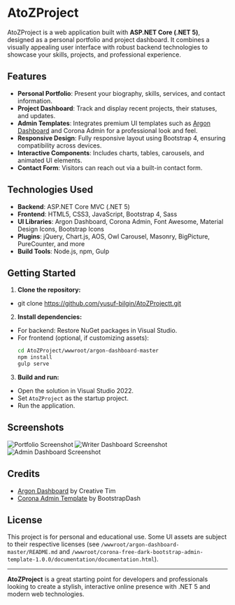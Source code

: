 # AtoZProject

AtoZProject is a web application built with **ASP.NET Core (.NET 5)**, designed as a personal portfolio and project dashboard. It combines a visually appealing user interface with robust backend technologies to showcase your skills, projects, and professional experience.

## Features

- **Personal Portfolio**: Present your biography, skills, services, and contact information.
- **Project Dashboard**: Track and display recent projects, their statuses, and updates.
- **Admin Templates**: Integrates premium UI templates such as [Argon Dashboard](https://www.creative-tim.com/product/argon-dashboard) and Corona Admin for a professional look and feel.
- **Responsive Design**: Fully responsive layout using Bootstrap 4, ensuring compatibility across devices.
- **Interactive Components**: Includes charts, tables, carousels, and animated UI elements.
- **Contact Form**: Visitors can reach out via a built-in contact form.

## Technologies Used

- **Backend**: ASP.NET Core MVC (.NET 5)
- **Frontend**: HTML5, CSS3, JavaScript, Bootstrap 4, Sass
- **UI Libraries**: Argon Dashboard, Corona Admin, Font Awesome, Material Design Icons, Bootstrap Icons
- **Plugins**: jQuery, Chart.js, AOS, Owl Carousel, Masonry, BigPicture, PureCounter, and more
- **Build Tools**: Node.js, npm, Gulp

## Getting Started

1. **Clone the repository:**
- git clone https://github.com/yusuf-bilgin/AtoZProjectt.git

2. **Install dependencies:**
- For backend: Restore NuGet packages in Visual Studio.
- For frontend (optional, if customizing assets):
  ```bash
  cd AtoZProject/wwwroot/argon-dashboard-master
  npm install
  gulp serve
  ```
3. **Build and run:**
- Open the solution in Visual Studio 2022.
- Set `AtoZProject` as the startup project.
- Run the application.

## Screenshots

![Portfolio Screenshot](<img width="1565" height="702" alt="image" src="https://github.com/user-attachments/assets/5483d50a-11a9-4a83-96c2-e2906c20f2b2" />)
![Writer Dashboard Screenshot](<img width="1877" height="912" alt="image" src="https://github.com/user-attachments/assets/5cca4771-943f-47ed-b86c-9b1168d7e00f" />)
![Admin Dashboard Screenshot](<img width="1881" height="843" alt="image" src="https://github.com/user-attachments/assets/f259d600-4c08-449d-9879-bb1c734ac1cf" />)

## Credits

- [Argon Dashboard](https://www.creative-tim.com/product/argon-dashboard) by Creative Tim
- [Corona Admin Template](https://www.bootstrapdash.com/product/corona-free-dark-bootstrap-admin-template/) by BootstrapDash

## License

This project is for personal and educational use. Some UI assets are subject to their respective licenses (see `/wwwroot/argon-dashboard-master/README.md` and `/wwwroot/corona-free-dark-bootstrap-admin-template-1.0.0/documentation/documentation.html`).

---

**AtoZProject** is a great starting point for developers and professionals looking to create a stylish, interactive online presence with .NET 5 and modern web technologies.
